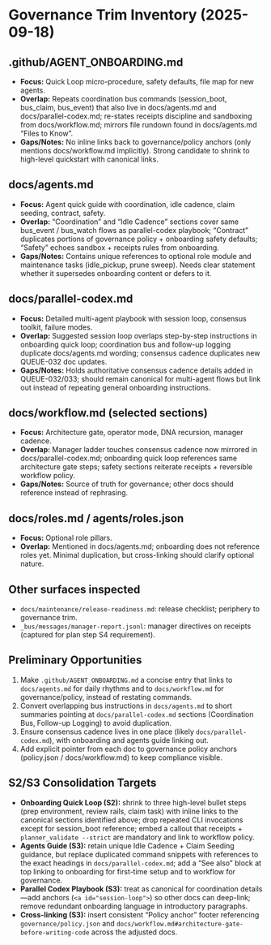 # Governance Trim Inventory (2025-09-18)

## .github/AGENT_ONBOARDING.md
- **Focus:** Quick Loop micro-procedure, safety defaults, file map for new agents.
- **Overlap:** Repeats coordination bus commands (session_boot, bus_claim, bus_event) that also live in docs/agents.md and docs/parallel-codex.md; re-states receipts discipline and sandboxing from docs/workflow.md; mirrors file rundown found in docs/agents.md “Files to Know”.
- **Gaps/Notes:** No inline links back to governance/policy anchors (only mentions docs/workflow.md implicitly). Strong candidate to shrink to high-level quickstart with canonical links.

## docs/agents.md
- **Focus:** Agent quick guide with coordination, idle cadence, claim seeding, contract, safety.
- **Overlap:** “Coordination” and “Idle Cadence” sections cover same bus_event / bus_watch flows as parallel-codex playbook; “Contract” duplicates portions of governance policy + onboarding safety defaults; “Safety” echoes sandbox + receipts rules from onboarding.
- **Gaps/Notes:** Contains unique references to optional role module and maintenance tasks (idle_pickup, prune sweep). Needs clear statement whether it supersedes onboarding content or defers to it.

## docs/parallel-codex.md
- **Focus:** Detailed multi-agent playbook with session loop, consensus toolkit, failure modes.
- **Overlap:** Suggested session loop overlaps step-by-step instructions in onboarding quick loop; coordination bus and follow-up logging duplicate docs/agents.md wording; consensus cadence duplicates new QUEUE-032 doc updates.
- **Gaps/Notes:** Holds authoritative consensus cadence details added in QUEUE-032/033; should remain canonical for multi-agent flows but link out instead of repeating general onboarding instructions.

## docs/workflow.md (selected sections)
- **Focus:** Architecture gate, operator mode, DNA recursion, manager cadence.
- **Overlap:** Manager ladder touches consensus cadence now mirrored in docs/parallel-codex.md; onboarding quick loop references same architecture gate steps; safety sections reiterate receipts + reversible workflow policy.
- **Gaps/Notes:** Source of truth for governance; other docs should reference instead of rephrasing.

## docs/roles.md / agents/roles.json
- **Focus:** Optional role pillars.
- **Overlap:** Mentioned in docs/agents.md; onboarding does not reference roles yet. Minimal duplication, but cross-linking should clarify optional nature.

## Other surfaces inspected
- `docs/maintenance/release-readiness.md`: release checklist; periphery to governance trim.
- `_bus/messages/manager-report.jsonl`: manager directives on receipts (captured for plan step S4 requirement).

## Preliminary Opportunities
1. Make `.github/AGENT_ONBOARDING.md` a concise entry that links to `docs/agents.md` for daily rhythms and to `docs/workflow.md` for governance/policy, instead of restating commands.
2. Convert overlapping bus instructions in `docs/agents.md` to short summaries pointing at `docs/parallel-codex.md` sections (Coordination Bus, Follow-up Logging) to avoid duplication.
3. Ensure consensus cadence lives in one place (likely `docs/parallel-codex.md`), with onboarding and agents guide linking out.
4. Add explicit pointer from each doc to governance policy anchors (policy.json / docs/workflow.md) to keep compliance visible.

## S2/S3 Consolidation Targets
- **Onboarding Quick Loop (S2):** shrink to three high-level bullet steps (prep environment, review rails, claim task) with inline links to the canonical sections identified above; drop repeated CLI invocations except for session_boot reference; embed a callout that receipts + `planner_validate --strict` are mandatory and link to workflow policy.
- **Agents Guide (S3):** retain unique Idle Cadence + Claim Seeding guidance, but replace duplicated command snippets with references to the exact headings in `docs/parallel-codex.md`; add a “See also” block at top linking to onboarding for first-time setup and to workflow for governance.
- **Parallel Codex Playbook (S3):** treat as canonical for coordination details—add anchors (`<a id="session-loop">`) so other docs can deep-link; remove redundant onboarding language in introductory paragraphs.
- **Cross-linking (S3):** insert consistent “Policy anchor” footer referencing `governance/policy.json` and `docs/workflow.md#architecture-gate-before-writing-code` across the adjusted docs.
